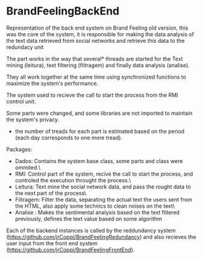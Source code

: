 # BrandFeelingBackEnd

Representation of the back end system on Brand Feeling old version, this was the core of the system, it is responsible for making the data analysis of the text data retrieved from social networks and retrieve this data to the redundacy unit

The part works in the way that several* threads are started for the Text mining (leitura), text filtering (filtragem) and finally data analysis (analise).

They all work together at the same time using synchronized functions to maximize the system's performance.

The system used to recieve the call to start the process from the RMI control unit.

Some parts were changed, and some libraries are not imported to maintain the system's privacy.


* the number of treads for each part is estimated based on the period (each day corresponds to one more tread).


Packages:

 - Dados: Contains the system base class, some parts and class were ommited.\\
 - RMI: Control part of the system, recive the call to start the process, and controled the execution throught the process.\\
 - Leitura: Text mine the social network data, and pass the rought data to the next part of the process\\
 - Filtragem: Filter the data, separating the actual text the users sent from the HTML, also apply some technics to clean noises on the text\\
 - Analise :  Makes the sentimental analysis based on the text filtered previously, defines the text value based on some algorithm
 
Each of the backend instances is called by the reddundancy system (https://github.com/jrCoppi/BrandFeelingRedundancy) and also recieves the user input from the front end system (https://github.com/jrCoppi/BrandFeelingFrontEnd).
